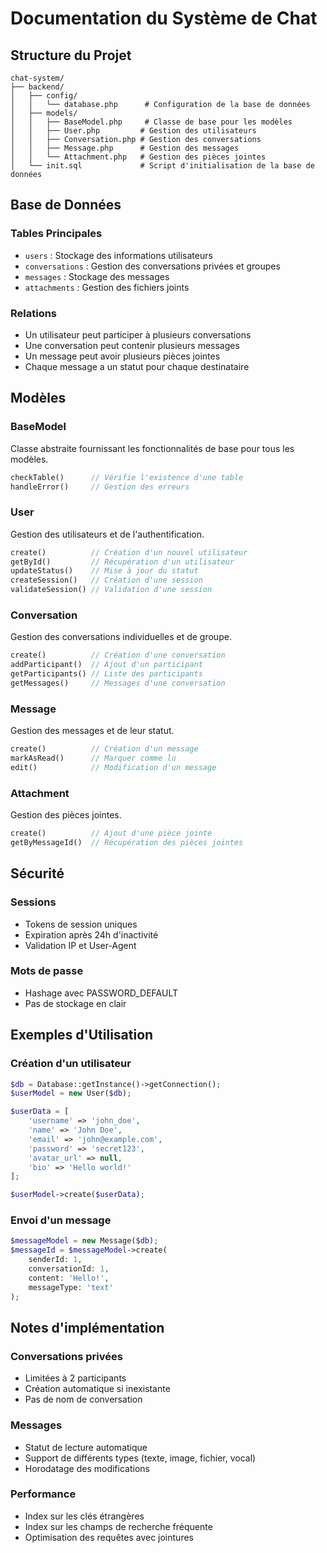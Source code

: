 # Documentation du Système de Chat

## Structure du Projet

```
chat-system/
├── backend/
│   ├── config/
│   │   └── database.php      # Configuration de la base de données
│   ├── models/
│   │   ├── BaseModel.php     # Classe de base pour les modèles
│   │   ├── User.php         # Gestion des utilisateurs
│   │   ├── Conversation.php # Gestion des conversations
│   │   ├── Message.php      # Gestion des messages
│   │   └── Attachment.php   # Gestion des pièces jointes
│   └── init.sql             # Script d'initialisation de la base de données
```

## Base de Données

### Tables Principales
- `users` : Stockage des informations utilisateurs
- `conversations` : Gestion des conversations privées et groupes
- `messages` : Stockage des messages
- `attachments` : Gestion des fichiers joints

### Relations
- Un utilisateur peut participer à plusieurs conversations
- Une conversation peut contenir plusieurs messages
- Un message peut avoir plusieurs pièces jointes
- Chaque message a un statut pour chaque destinataire

## Modèles

### BaseModel
Classe abstraite fournissant les fonctionnalités de base pour tous les modèles.
```php
checkTable()      // Vérifie l'existence d'une table
handleError()     // Gestion des erreurs
```

### User
Gestion des utilisateurs et de l'authentification.
```php
create()          // Création d'un nouvel utilisateur
getById()         // Récupération d'un utilisateur
updateStatus()    // Mise à jour du statut
createSession()   // Création d'une session
validateSession() // Validation d'une session
```

### Conversation
Gestion des conversations individuelles et de groupe.
```php
create()          // Création d'une conversation
addParticipant()  // Ajout d'un participant
getParticipants() // Liste des participants
getMessages()     // Messages d'une conversation
```

### Message
Gestion des messages et de leur statut.
```php
create()          // Création d'un message
markAsRead()      // Marquer comme lu
edit()            // Modification d'un message
```

### Attachment
Gestion des pièces jointes.
```php
create()          // Ajout d'une pièce jointe
getByMessageId()  // Récupération des pièces jointes
```

## Sécurité

### Sessions
- Tokens de session uniques
- Expiration après 24h d'inactivité
- Validation IP et User-Agent

### Mots de passe
- Hashage avec PASSWORD_DEFAULT
- Pas de stockage en clair

## Exemples d'Utilisation

### Création d'un utilisateur
```php
$db = Database::getInstance()->getConnection();
$userModel = new User($db);

$userData = [
    'username' => 'john_doe',
    'name' => 'John Doe',
    'email' => 'john@example.com',
    'password' => 'secret123',
    'avatar_url' => null,
    'bio' => 'Hello world!'
];

$userModel->create($userData);
```

### Envoi d'un message
```php
$messageModel = new Message($db);
$messageId = $messageModel->create(
    senderId: 1,
    conversationId: 1,
    content: 'Hello!',
    messageType: 'text'
);
```

## Notes d'implémentation

### Conversations privées
- Limitées à 2 participants
- Création automatique si inexistante
- Pas de nom de conversation

### Messages
- Statut de lecture automatique
- Support de différents types (texte, image, fichier, vocal)
- Horodatage des modifications

### Performance
- Index sur les clés étrangères
- Index sur les champs de recherche fréquente
- Optimisation des requêtes avec jointures
